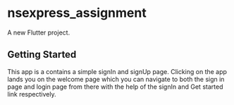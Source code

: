 # nsexpress_assignment

A new Flutter project.

## Getting Started

This app is a contains a simple signIn and signUp page.
Clicking on the app lands you on the welcome page which you can
navigate to both the sign in page and login page from there
with the help of the signIn and Get started link respectively.
